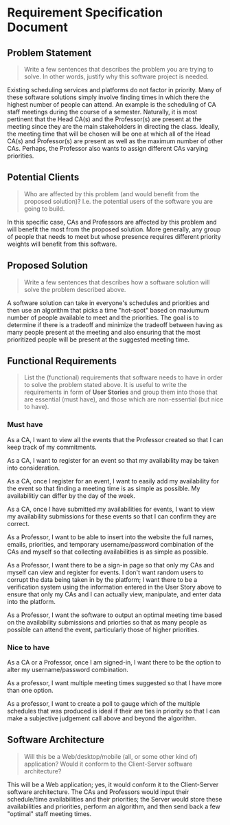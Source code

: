 # Requirement Specification Document

## Problem Statement 

> Write a few sentences that describes the problem you are trying to solve. In other words, justify why this software project is needed.

Existing scheduling services and platforms do not factor in priority. Many of these software solutions simply involve finding times in which there the highest number of people can attend. An example is the scheduling of CA staff meetings during the course of a semester. Naturally, it is most pertinent that the Head CA(s) and the Professor(s) are present at the meeting since they are the main stakeholders in directing the class. Ideally, the meeting time that will be chosen will be one at which all of the Head CA(s) and Professor(s) are present as well as the maximum number of other CAs. Perhaps, the Professor also wants to assign different CAs varying priorities. 


## Potential Clients
> Who are affected by this problem (and would benefit from the proposed solution)? I.e. the potential users of the software you are going to build.

In this specific case, CAs and Professors are affected by this problem and will benefit the most from the proposed solution. More generally, any group of people that needs to meet but whose presence requires different priority weights will benefit from this software.  

## Proposed Solution
> Write a few sentences that describes how a software solution will solve the problem described above.

A software solution can take in everyone's schedules and priorities and then use an algorithm that picks a time "hot-spot" based on maxiumum number of people available to meet and the priorities. The goal is to determine if there is a tradeoff and  minimize the tradeoff between having as many people present at the meeting and also ensuring that the most prioritized people will be present at the suggested meeting time. 

## Functional Requirements
> List the (functional) requirements that software needs to have in order to solve the problem stated above. It is useful to write the requirements in form of **User Stories** and group them into those that are essential (must have), and those which are non-essential (but nice to have).


### Must have

As a CA, I want to view all the events that the Professor created so that I can keep track of my commitments.

As a CA, I want to register for an event so that my availability may be taken into consideration.

As a CA, once I register for an event, I want to easily add my availability for the event so that finding a meeting time is as simple as possible. My availabilitiy can differ by the day of the week. 

As a CA, once I have submitted my availabilities for events, I want to view my availability submissions for these events so that I can confirm they are correct.


As a Professor, I want to be able to insert into the website the full names, emails, priorities, and temporary username/password combination of the CAs and myself so that collecting availabilities is as simple as possible. 

As a Professor, I want there to be a sign-in page so that only my CAs and myself can view and register for events. I don't want random users to corrupt the data being taken in by the platform; I want there to be a verification system using the information entered in the User Story above to ensure that only my CAs and I can actually view, manipulate, and enter data into the platform.

As a Professor, I want the software to output an optimal meeting time based on the availability submissions and priorties so that as many people as possible can attend the event, particularly those of higher priorities. 

### Nice to have

As a CA or a Professor, once I am signed-in, I want there to be the option to alter my username/password combination.

As a professor, I want multiple meeting times suggested so that I have more than one option.

As a professor, I want to create a poll to gauge which of the multiple schedules that was produced is ideal if their are ties in priority so that I can make a subjective judgement call above and beyond the algorithm. 



## Software Architecture
> Will this be a Web/desktop/mobile (all, or some other kind of) application? Would it conform to the Client-Server software architecture?   

This will be a Web application; yes, it would conform it to the Client-Server software architecture. The CAs and Professors would input their schedule/time availabilities and their priorities; the Server would store these availabilities and priorities, perform an algorithm, and then send back a few "optimal" staff meeting times. 
